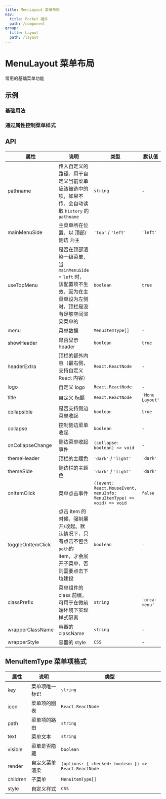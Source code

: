 ```yaml
---
title: MenuLayout 菜单布局
nav:
  title: Pocket 组件
  path: /component
group:
  title: Layout
  path: /layout
---
```


# MenuLayout 菜单布局

常用的基础菜单功能

## 示例

### 基础用法

<code src="./demo/Demo1.tsx"></code>

### 通过属性控制菜单样式

<code src="./demo/Demo2.tsx"></code>

## API

| 属性              | 说明                                                                                                                        | 类型                                                                  | 默认值          |
| ----------------- | --------------------------------------------------------------------------------------------------------------------------- | --------------------------------------------------------------------- | --------------- |
| pathname          | 传入自定义的路径，用于自定义当前菜单应该被选中的项，如果不传，会自动读取 `history` 的 `pathname`                            | `string`                                                              | -               |
| mainMenuSide      | 主菜单所在位置，以 顶部/侧边 为主                                                                                           | `'top'` / `'left' `                                                   | `'left'`        |
| useTopMenu        | 是否在顶部渲染一级菜单，当 `mainMenuSide` = `left` 时，该配置项不生效，因为在主菜单设为左侧时，顶栏是没有足够空间渲染菜单的 | `boolean`                                                             | `true`          |
| menu              | 菜单数据                                                                                                                    | `MenuItemType[] `                                                     | -               |
| showHeader        | 是否显示 header                                                                                                             | `boolean`                                                             | `true`          |
| headerExtra       | 顶栏的额外内容（最右侧，支持自定义 React 内容）                                                                             | `React.ReactNode`                                                     | -               |
| logo              | 自定义 logo                                                                                                                 | `React.ReactNode`                                                     | -               |
| title             | 自定义 标题                                                                                                                 | `React.ReactNode`                                                     | `'Menu Layout'` |
| collapsible       | 是否支持侧边菜单收起                                                                                                        | `boolean`                                                             | `true`          |
| collapse          | 控制侧边菜单收起                                                                                                            | `boolean`                                                             | -               |
| onCollapseChange  | 侧边菜单收起事件                                                                                                            | `(collapse: boolean) => void`                                         | -               |
| themeHeader       | 顶栏的主题色                                                                                                                | `'dark'` / `'light'`                                                  | `'dark'`        |
| themeSide         | 侧边栏的主题色                                                                                                              | `'dark'` / `'light'`                                                  | `'dark'`        |
| onItemClick       | 菜单点击事件                                                                                                                | `((event: React.MouseEvent, menuInfo: MenuItemType) => void) => void` | `false`         |
| toggleOnItemClick | 点击 item 的时候，强制展开/收起。默认情况下，只有点击不包含`path`的 item，才会展开子菜单，否则需要点击下垃建投              | `boolean`                                                             | -               |
| classPrefix       | 菜单组件的 class 前缀，可用于在微前端环境下实现样式隔离                                                                     | `string`                                                              | `'orca-menu'`   |
| wrapperClassName  | 容器的 className                                                                                                            | `string`                                                              | -               |
| wrapperStyle      | 容器的 style                                                                                                                | `CSS`                                                                 | -               |

## MenuItemType 菜单项格式

| 属性     | 说明           | 类型                                                 |
| -------- | -------------- | ---------------------------------------------------- |
| key      | 菜单项唯一标识 | `string`                                             |
| icon     | 菜单项的图表   | `React.ReactNode`                                    |
| path     | 菜单项的路由   | `string`                                             |
| text     | 菜单文本       | `string`                                             |
| visible  | 菜单是否隐藏   | `boolean`                                            |
| render   | 自定义菜单渲染 | `(options: { checked: boolean }) => React.ReactNode` |
| children | 子菜单         | `MenuItemType[]`                                     |
| style    | 自定义样式     | `CSS`                                                |
